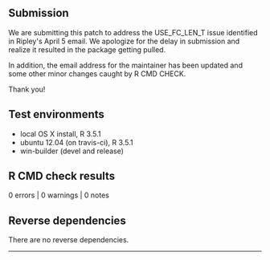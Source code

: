 ## Submission

We are submitting this patch to address the USE_FC_LEN_T issue identified in Ripley's April 5 email. We apologize for the delay in submission and realize it resulted in the package getting pulled.

In addition, the email address for the maintainer has been updated and some other minor changes caught by R CMD CHECK.

Thank you!

## Test environments
* local OS X install, R 3.5.1
* ubuntu 12.04 (on travis-ci), R 3.5.1
* win-builder (devel and release)

## R CMD check results

0 errors | 0 warnings | 0 notes

## Reverse dependencies

There are no reverse dependencies.

---

